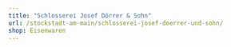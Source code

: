 ```yaml
---
title: "Schlosserei Josef Dörrer & Sohn"
url: /stockstadt-am-main/schlosserei-josef-doerrer-und-sohn/
shop: Eisenwaren
---
```

